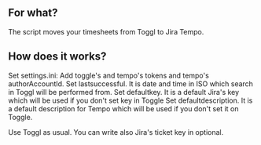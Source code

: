 ## For what? 
The script moves your timesheets from Toggl to Jira Tempo. 

## How does it works? 
Set settings.ini:
Add toggle's and tempo's tokens and tempo's authorAccountId.
Set lastsuccessful. It is date and time in ISO which search in Toggl will be performed from.
Set defaultkey. It is a default Jira's key which will be used if you don't set key in Toggle
Set defaultdescription. It is a default description for Tempo which will be used if you don't set it on Toggle.

Use Toggl as usual. You can write also Jira's ticket key in optional. 
